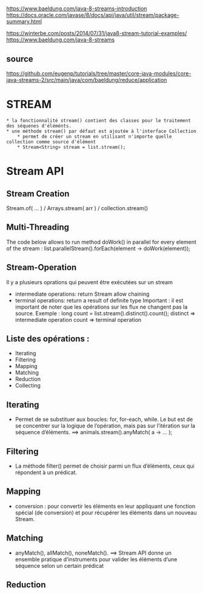 #
##
https://www.baeldung.com/java-8-streams-introduction
https://docs.oracle.com/javase/8/docs/api/java/util/stream/package-summary.html

https://winterbe.com/posts/2014/07/31/java8-stream-tutorial-examples/
https://www.baeldung.com/java-8-streams

## source
https://github.com/eugenp/tutorials/tree/master/core-java-modules/core-java-streams-2/src/main/java/com/baeldung/reduce/application

# STREAM
```
* la fonctionnalité stream() contient des classes pour le traitement des séquenes d'éléménts.
* une méthode stream() par défaut est ajoutée à l'interface Collection	
	* permet de créer un stream en utilisant n'importe quelle collection comme source d'élément
	* Stream<String> stream = list.stream();
````

# Stream API
## Stream Creation
Stream.of( ... ) / Arrays.stream( arr ) / collection.stream()

## Multi-Threading
The code below allows to run method doWork() 
in parallel for every element of the stream :
list.parallelStream().forEach(element -> doWork(element));

## Stream-Operation
Il y a plusieurs oprations qui peuvent être exécutées sur un stream
- intermediate operations: return Stream<T> allow chaining
- terminal operations: return a result of definite type
Important : il est important de noter que les opérations sur les flux
ne changent pas la source.
Exemple : 
long count = list.stream().distinct().count();
distinct => intermediate operation
count => terminal operation

Liste des opérations :
----------------------
- Iterating
- Filtering
- Mapping
- Matching
- Reduction
- Collecting

## Iterating
- Permet de se substituer aux boucles: for, for-each, while.
Le but est de se concentrer sur la logique de l’opération, 
mais pas sur l’itération sur la séquence d’éléments.
==> animals.stream().anyMatch( a -> ... );
 
## Filtering
- La méthode filter() permet de choisir parmi un flux d’éléments, ceux qui répondent à un prédicat.

## Mapping
- conversion : pour convertir les éléments en leur appliquant une fonction spécial (de conversion) et
pour récupérer les éléments dans un nouveau Stream.

## Matching
- anyMatch(), allMatch(), noneMatch().
==> Stream API donne un ensemble pratique d’instruments pour valider les éléments d’une séquence 
selon un certain prédicat

## Reduction

